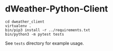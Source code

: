 # dWeather-Python-Client

    cd dweather_client
    virtualenv .
    bin/pip3 install -r ../requirements.txt
    bin/python3 -m pytest tests

See `tests` directory for example usage.
